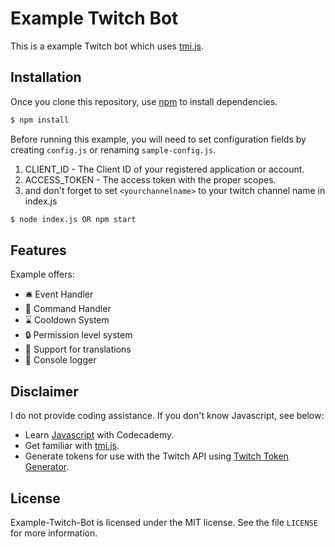 # Example Twitch Bot
This is a example Twitch bot which uses [tmi.js](https://github.com/tmijs/tmi.js/blob/master/README.md).

## Installation
Once you clone this repository, use [npm](https://www.npmjs.com/) to install dependencies.
```sh
$ npm install
```

Before running this example, you will need to set configuration fields by creating `config.js` or renaming `sample-config.js`.
1. CLIENT_ID - The Client ID of your registered application or account.
2. ACCESS_TOKEN - The access token with the proper scopes.
3. and don't forget to set `<yourchannelname>` to your twitch channel name in index.js

```sh
$ node index.js OR npm start
```

## Features

Example offers:
*   🛎️ Event Handler
*   🔧 Command Handler
*   ⌛ Cooldown System
*   🔒 Permission level system
*   📖 Support for translations
*   📝 Console logger

## Disclaimer

I do not provide coding assistance. If you don't know Javascript, see below:

* Learn [Javascript](https://www.codecademy.com/learn/introduction-to-javascript) with Codecademy.
* Get familiar with [tmi.js](https://tmijs.com/).
* Generate tokens for use with the Twitch API using [Twitch Token Generator](https://twitchtokengenerator.com/).

## License

Example-Twitch-Bot is licensed under the MIT license. See the file `LICENSE` for more information.
